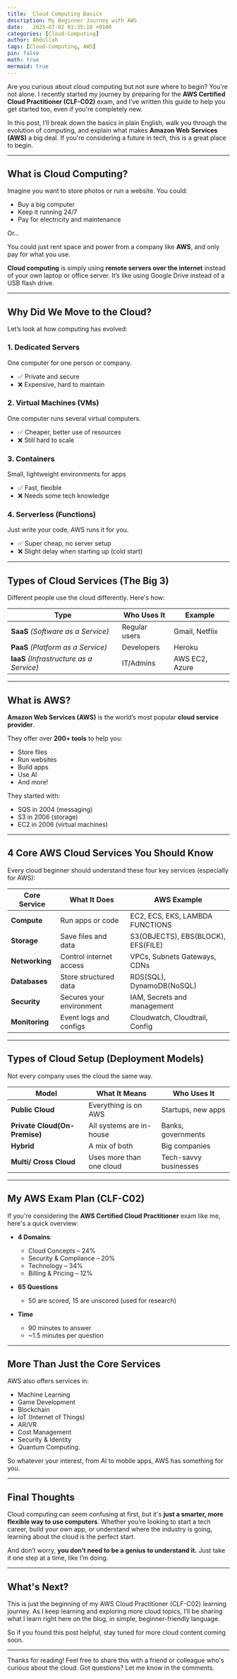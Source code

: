 ```yaml
---
title:  Cloud Computing Basics
description: My Beginner Journey with AWS
date:   2025-07-02 01:35:10 +0100
categories: [Cloud-Computing]
author: Abdullah
tags: [Cloud-Computing, AWS]
pin: false
math: true
mermaid: true
---
```



Are you curious about cloud computing but not sure where to begin? You’re not alone. I recently started my journey by preparing for the **AWS Certified Cloud Practitioner (CLF-C02)** exam, and I’ve written this guide to help you get started too, even if you're completely new.

In this post, I’ll break down the basics in plain English, walk you through the evolution of computing, and explain what makes **Amazon Web Services (AWS)** a big deal. If you're considering a future in tech, this is a great place to begin.

---

## What is Cloud Computing?

Imagine you want to store photos or run a website. You could:

* Buy a big computer
* Keep it running 24/7
* Pay for electricity and maintenance

Or…

You could just rent space and power from a company like **AWS**, and only pay for what you use.

**Cloud computing** is simply using **remote servers over the internet** instead of your own laptop or office server. It’s like using Google Drive instead of a USB flash drive.

---

## Why Did We Move to the Cloud?

Let’s look at how computing has evolved:

### 1. Dedicated Servers

One computer for one person or company.
- ✅ Private and secure
- ❌ Expensive, hard to maintain

### 2. Virtual Machines (VMs)

One computer runs several virtual computers.
- ✅ Cheaper, better use of resources
- ❌ Still hard to scale

### 3. Containers

Small, lightweight environments for apps
- ✅ Fast, flexible
- ❌ Needs some tech knowledge

### 4. Serverless (Functions)

Just write your code, AWS runs it for you.
- ✅ Super cheap, no server setup
- ❌ Slight delay when starting up (cold start)

---

## Types of Cloud Services (The Big 3)

Different people use the cloud differently. Here's how:

| Type                                     | Who Uses It   | Example        |
| ---------------------------------------- | ------------- | -------------- |
| **SaaS** *(Software as a Service)*       | Regular users | Gmail, Netflix |
| **PaaS** *(Platform as a Service)*       | Developers    | Heroku         |
| **IaaS** *(Infrastructure as a Service)* | IT/Admins     | AWS EC2, Azure |

---

## What is AWS?

**Amazon Web Services (AWS)** is the world’s most popular **cloud service provider**.

They offer over **200+ tools** to help you:

* Store files
* Run websites
* Build apps
* Use AI
* And more!

They started with:

* SQS in 2004 (messaging)
* S3 in 2006 (storage)
* EC2 in 2006 (virtual machines)

---

## 4 Core AWS Cloud Services You Should Know

Every cloud beginner should understand these four key services (especially for AWS):

| Core Service   | What It Does            | AWS Example                        |
| -------------- | ----------------------- | -----------                        |
| **Compute**    | Run apps or code        | EC2, ECS, EKS, LAMBDA FUNCTIONS     |
| **Storage**    | Save files and data     | S3(OBJECTS), EBS(BLOCK), EFS(FILE) |
| **Networking** | Control internet access | VPCs, Subnets Gateways, CDNs       |
| **Databases**  | Store structured data   | RDS(SQL), DynamoDB(NoSQL)          |
| **Security**   | Secures your environment| IAM, Secrets and management        |
| **Monitoring** | Event logs and configs  | Cloudwatch, Cloudtrail, Config     |

---

## Types of Cloud Setup (Deployment Models)

Not every company uses the cloud the same way.

| Model                  | What It Means            | Who Uses It           |
| ---------------------- | ------------------------ | --------------------- |
| **Public Cloud**       | Everything is on AWS     | Startups, new apps    |
| **Private Cloud(On-Premise)**      | All systems are in-house | Banks, governments    |
| **Hybrid**             | A mix of both            | Big companies         |
| **Multi/ Cross Cloud** | Uses more than one cloud | Tech-savvy businesses |

---

## My AWS Exam Plan (CLF-C02)

If you're considering the **AWS Certified Cloud Practitioner** exam like me, here's a quick overview:

* **4 Domains**:

  * Cloud Concepts – 24%
  * Security & Compliance – 20%
  * Technology – 34%
  * Billing & Pricing – 12%

* **65 Questions**

  * 50 are scored, 15 are unscored (used for research)

* **Time**

  * 90 minutes to answer
  * \~1.5 minutes per question

---

## More Than Just the Core Services

AWS also offers services in:

* Machine Learning
* Game Development
* Blockchain
* IoT (Internet of Things)
* AR/VR
* Cost Management
* Security & Identity
* Quantum Computing.

So whatever your interest, from AI to mobile apps, AWS has something for you.

---

## Final Thoughts

Cloud computing can seem confusing at first, but it's **just a smarter, more flexible way to use computers**. Whether you’re looking to start a tech career, build your own app, or understand where the industry is going, learning about the cloud is the perfect start.

And don’t worry, **you don’t need to be a genius to understand it.**
Just take it one step at a time, like I’m doing.

---

## What's Next?
This is just the beginning of my AWS Cloud Practitioner (CLF-C02) learning journey. As I keep learning and exploring more cloud topics, I’ll be sharing what I learn right here on the blog, in simple, beginner-friendly language.

So if you found this post helpful, stay tuned for more cloud content coming soon.

---

Thanks for reading! Feel free to share this with a friend or colleague who's curious about the cloud.
Got questions? Let me know in the comments.

